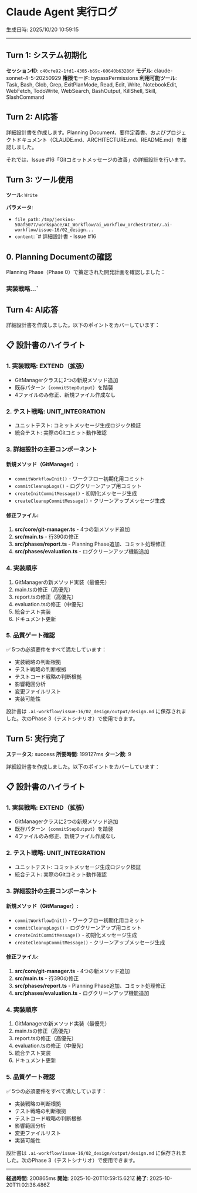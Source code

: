 # Claude Agent 実行ログ

生成日時: 2025/10/20 10:59:15

---

## Turn 1: システム初期化

**セッションID**: `c40cfe92-1fd1-4305-b69c-60640b63286f`
**モデル**: claude-sonnet-4-5-20250929
**権限モード**: bypassPermissions
**利用可能ツール**: Task, Bash, Glob, Grep, ExitPlanMode, Read, Edit, Write, NotebookEdit, WebFetch, TodoWrite, WebSearch, BashOutput, KillShell, Skill, SlashCommand

## Turn 2: AI応答

詳細設計書を作成します。Planning Document、要件定義書、およびプロジェクトドキュメント（CLAUDE.md、ARCHITECTURE.md、README.md）を確認しました。

それでは、Issue #16「Gitコミットメッセージの改善」の詳細設計を行います。

## Turn 3: ツール使用

**ツール**: `Write`

**パラメータ**:
- `file_path`: `/tmp/jenkins-50af5077/workspace/AI_Workflow/ai_workflow_orchestrator/.ai-workflow/issue-16/02_design...`
- `content`: `# 詳細設計書 - Issue #16

## 0. Planning Documentの確認

Planning Phase（Phase 0）で策定された開発計画を確認しました：

### 実装戦略...`

## Turn 4: AI応答

詳細設計書を作成しました。以下のポイントをカバーしています：

## 📋 設計書のハイライト

### 1. **実装戦略: EXTEND（拡張）**
- GitManagerクラスに2つの新規メソッド追加
- 既存パターン（`commitStepOutput`）を踏襲
- 4ファイルのみ修正、新規ファイル作成なし

### 2. **テスト戦略: UNIT_INTEGRATION**
- ユニットテスト: コミットメッセージ生成ロジック検証
- 統合テスト: 実際のGitコミット動作確認

### 3. **詳細設計の主要コンポーネント**

#### 新規メソッド（GitManager）:
- `commitWorkflowInit()` - ワークフロー初期化用コミット
- `commitCleanupLogs()` - ログクリーンアップ用コミット
- `createInitCommitMessage()` - 初期化メッセージ生成
- `createCleanupCommitMessage()` - クリーンアップメッセージ生成

#### 修正ファイル:
1. **src/core/git-manager.ts** - 4つの新メソッド追加
2. **src/main.ts** - 行390の修正
3. **src/phases/report.ts** - Planning Phase追加、コミット処理修正
4. **src/phases/evaluation.ts** - ログクリーンアップ機能追加

### 4. **実装順序**
1. GitManagerの新メソッド実装（最優先）
2. main.tsの修正（高優先）
3. report.tsの修正（高優先）
4. evaluation.tsの修正（中優先）
5. 統合テスト実装
6. ドキュメント更新

### 5. **品質ゲート確認**
✅ 5つの必須要件をすべて満たしています：
- 実装戦略の判断根拠
- テスト戦略の判断根拠
- テストコード戦略の判断根拠
- 影響範囲分析
- 変更ファイルリスト
- 実装可能性

設計書は `.ai-workflow/issue-16/02_design/output/design.md` に保存されました。次のPhase 3（テストシナリオ）で使用できます。

## Turn 5: 実行完了

**ステータス**: success
**所要時間**: 199127ms
**ターン数**: 9

詳細設計書を作成しました。以下のポイントをカバーしています：

## 📋 設計書のハイライト

### 1. **実装戦略: EXTEND（拡張）**
- GitManagerクラスに2つの新規メソッド追加
- 既存パターン（`commitStepOutput`）を踏襲
- 4ファイルのみ修正、新規ファイル作成なし

### 2. **テスト戦略: UNIT_INTEGRATION**
- ユニットテスト: コミットメッセージ生成ロジック検証
- 統合テスト: 実際のGitコミット動作確認

### 3. **詳細設計の主要コンポーネント**

#### 新規メソッド（GitManager）:
- `commitWorkflowInit()` - ワークフロー初期化用コミット
- `commitCleanupLogs()` - ログクリーンアップ用コミット
- `createInitCommitMessage()` - 初期化メッセージ生成
- `createCleanupCommitMessage()` - クリーンアップメッセージ生成

#### 修正ファイル:
1. **src/core/git-manager.ts** - 4つの新メソッド追加
2. **src/main.ts** - 行390の修正
3. **src/phases/report.ts** - Planning Phase追加、コミット処理修正
4. **src/phases/evaluation.ts** - ログクリーンアップ機能追加

### 4. **実装順序**
1. GitManagerの新メソッド実装（最優先）
2. main.tsの修正（高優先）
3. report.tsの修正（高優先）
4. evaluation.tsの修正（中優先）
5. 統合テスト実装
6. ドキュメント更新

### 5. **品質ゲート確認**
✅ 5つの必須要件をすべて満たしています：
- 実装戦略の判断根拠
- テスト戦略の判断根拠
- テストコード戦略の判断根拠
- 影響範囲分析
- 変更ファイルリスト
- 実装可能性

設計書は `.ai-workflow/issue-16/02_design/output/design.md` に保存されました。次のPhase 3（テストシナリオ）で使用できます。


---

**経過時間**: 200865ms
**開始**: 2025-10-20T10:59:15.621Z
**終了**: 2025-10-20T11:02:36.486Z